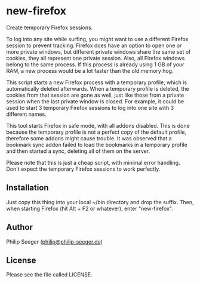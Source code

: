 new-firefox
===========

Create temporary Firefox sessions.

To log into any site while surfing, you might want to use a different
Firefox session to prevent tracking. Firefox does have an option to open
one or more private windows, but different private windows share the same
set of cookies, they all represent one private session.
Also, all Firefox windows belong to the same process.
If this process is already using 1 GB of your RAM,
a new process would be a lot faster than the old memory hog.

This script starts a new Firefox process with a temporary profile,
which is automatically deleted afterwards.
When a temporary profile is deleted, the cookies from that session
are gone as well, just like those from a private session
when the last private window is closed.
For example, it could be used to start 3 temporary Firefox sessions
to log into one site with 3 different names.

This tool starts Firefox in safe mode, with all addons disabled.
This is done because the temporary profile is not a perfect copy
of the default profile, therefore some addons might cause trouble.
It was observed that a bookmark sync addon failed to load the bookmarks
in a temporary profile and then started a sync,
deleting all of them on the server.

Please note that this is just a cheap script, with minimal error handling.
Don't expect the temporary Firefox sessions to work perfectly.



Installation
------------

Just copy this thing into your local ~/bin directory
and drop the suffix.
Then, when starting Firefox (hit Alt + F2 or whatever), enter "new-firefox".



Author
------

Philip Seeger (philip@philip-seeger.de)



License
-------

Please see the file called LICENSE.



